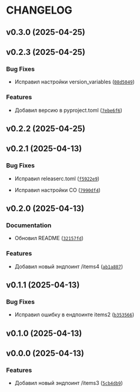 # CHANGELOG


## v0.3.0 (2025-04-25)


## v0.2.3 (2025-04-25)

### Bug Fixes

- Исправил настройки version_variables
  ([`08d5049`](https://github.com/pahan174/test_ci/commit/08d5049dc6c6e4b27c8efdd0ae3718bbbc782f6f))

### Features

- Добавил версию в pyproject.toml
  ([`7ebe6f6`](https://github.com/pahan174/test_ci/commit/7ebe6f614919e776efaa04e1ee2f10948ffea7ef))


## v0.2.2 (2025-04-25)


## v0.2.1 (2025-04-13)

### Bug Fixes

- Исправил releaserc.toml
  ([`f5922e9`](https://github.com/pahan174/test_ci/commit/f5922e97237997eb178188f7ae14872367cad3f8))

- Исправил настройки CO
  ([`7990df4`](https://github.com/pahan174/test_ci/commit/7990df447202744dcb060c6272126a8f46ccc1d3))


## v0.2.0 (2025-04-13)

### Documentation

- Обновил README
  ([`32157fd`](https://github.com/pahan174/test_ci/commit/32157fd8c5d95cd44aeeeb3d714d3fcb9d0dd37a))

### Features

- Добавил новый эндпоинт /items4
  ([`ab1a887`](https://github.com/pahan174/test_ci/commit/ab1a8870fb1f122fb018f04fa6b14c1e2e5c0e7a))


## v0.1.1 (2025-04-13)

### Bug Fixes

- Исправил ошибку в ендпоинте items2
  ([`b353566`](https://github.com/pahan174/test_ci/commit/b3535667910d4f3e1f073c32f642cec3b6c1c536))


## v0.1.0 (2025-04-13)


## v0.0.0 (2025-04-13)

### Features

- Добавил новый эндпоинт /items3
  ([`5cb4db9`](https://github.com/pahan174/test_ci/commit/5cb4db9288da34d3c7dd435dfcf5032f3753dc6f))
